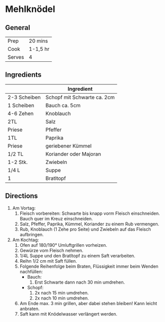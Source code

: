 <!-- LTeX: language=de-DE -->

# Mehlknödel

## General

|        |          |
| ------ | -------- |
| Prep   | 20 mins  |
| Cook   | 1-1,5 hr |
| Serves | 4        |

## Ingredients

|              | Ingredient                  |
| ------------ | --------------------------- |
| 2-3 Scheiben | Schopf mit Schwarte ca. 2cm |
| 1 Scheiben   | Bauch ca. 5cm               |
| 4-6 Zehen    | Knoblauch                   |
| 2TL          | Salz                        |
| Priese       | Pfeffer                     |
| 1TL          | Paprika                     |
| Priese       | geriebener Kümmel           |
| 1/2 TL       | Koriander oder Majoran      |
| 1-2 Stk.     | Zwiebeln                    |
| 1/4 L        | Suppe                       |
| 1            | Bratltopf                   |

## Directions

1. Am Vortag:
   1. Fleisch vorbereiten: Schwarte bis knapp vorm Fleisch einschneiden.  
      Bauch quer im Kreuz einschneiden.
   1. Salz, Pfeffer, Paprika, Kümmel, Koriander zu einem Rub vermengen.
   1. Rub, Knoblauch (1 Zehe pro Seite) und Zwiebeln auf das Fleisch aufbringen.
2. Am Kochtag:
   1. Ofen auf 180/190° Umluftgrillen vorheizen.
   1. Gewürze vom Fleisch nehmen.
   1. 1/4L Suppe und den Bratltopf zu einem Saft verarbeiten.
   1. Reihn 1/2 cm mit Saft füllen.
   1. Folgende Reihenfolge beim Braten, Flüssigkeit immer beim Wenden nachfüllen:
      - Bauch:
        1. Erst Schwarte dann nach 30 min umdrehen.
      - Schopf:
        1. 2x nach 15 min umdrehen.
        1. 2x nach 10 min umdrehen.
   1. Am Ende max. 3 min grillen, aber dabei stehen bleiben! Kann leicht anbraten.
   1. Saft kann mit Knödelwasser verlängert werden.
